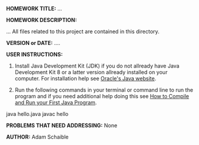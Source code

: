 **HOMEWORK TITLE:** ...

**HOMEWORK DESCRIPTION:**

...
All files related to this project are contained in this directory.

**VERSION or DATE:** ….

**USER INSTRUCTIONS:** 
1) Install Java Development Kit (JDK) if you do not allready have Java Development Kit 8 or a latter version allready installed on your computer. For installation help see [Oracle's Java website](https://www.oracle.com/java/technologies/javase-downloads.html).

2) Run the following commands in your terminal or command line to run the program and if you need additional help doing this see [How to Compile and Run your First Java Program](https://beginnersbook.com/2013/05/first-java-program/).

java hello.java
javac hello

**PROBLEMS THAT NEED ADDRESSING:** None

**AUTHOR:** Adam Schaible